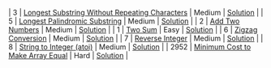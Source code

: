 
| 3 | [Longest Substring Without Repeating Characters](https://leetcode.com/problems/longest-substring-without-repeating-characters/) | Medium | [Solution](medium/3-longest-substring-without-repeating-characters.py) |
| 5 | [Longest Palindromic Substring](https://leetcode.com/problems/longest-palindromic-substring/) | Medium | [Solution](medium/5-longest-palindromic-substring.py) |
| 2 | [Add Two Numbers](https://leetcode.com/problems/add-two-numbers/) | Medium | [Solution](medium/2-add-two-numbers.py) |
| 1 | [Two Sum](https://leetcode.com/problems/two-sum/) | Easy | [Solution](easy/1-two-sum.py) |
| 6 | [Zigzag Conversion](https://leetcode.com/problems/zigzag-conversion/) | Medium | [Solution](medium\6-zigzag-conversion.py) |
| 7 | [Reverse Integer](https://leetcode.com/problems/reverse-integer/) | Medium | [Solution](medium\7-reverse-integer.py) |
| 8 | [String to Integer (atoi)](https://leetcode.com/problems/string-to-integer-atoi/) | Medium | [Solution](medium\8-string-to-integer-atoi.py) |
| 2952 | [Minimum Cost to Make Array Equal](https://leetcode.com/problems/kth-smallest-number-in-multiplication-table/) | Hard | [Solution](hard/2952-minimum-cost-to-make-array-equal.py) |

